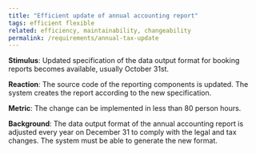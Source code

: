 ```yaml
---
title: "Efficient update of annual accounting report"
tags: efficient flexible
related: efficiency, maintainability, changeability
permalink: /requirements/annual-tax-update
---
```


<div class="quality-requirement" markdown="1">

**Stimulus**: Updated specification of the data output format for booking reports becomes available, usually October 31st.

**Reaction**: The source code of the reporting components is updated. The system creates the report according to the new specification.

**Metric**: The change can be implemented in less than 80 person hours.

**Background**: The data output format of the annual accounting report is adjusted every year on December 31 to comply with the legal and tax changes. The system must be able to generate the new format.

</div><br>




